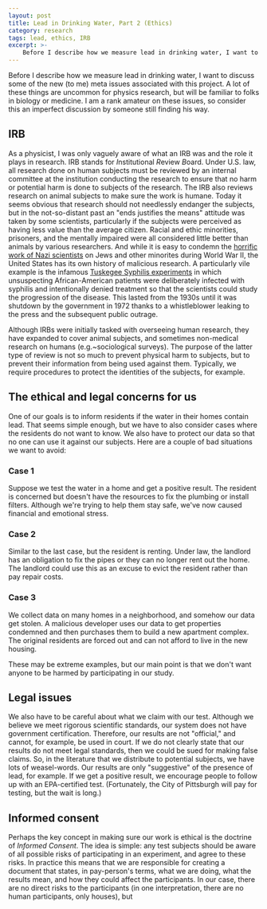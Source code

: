 ```yaml
---
layout: post
title: Lead in Drinking Water, Part 2 (Ethics)
category: research
tags: lead, ethics, IRB
excerpt: >-
    Before I describe how we measure lead in drinking water, I want to discuss some of the new (to me) meta issues associated with this project.  A lot of these things are uncommon for physics research, but will be familiar to folks in biology or medicine.  I am a rank amateur on these issues, so consider this an imperfect discussion by someone still finding his way.
---
```


Before I describe how we measure lead in drinking water, I want to discuss some of the new (to me) meta issues associated with this project.  A lot of these things are uncommon for physics research, but will be familiar to folks in biology or medicine.  I am a rank amateur on these issues, so consider this an imperfect discussion by someone still finding his way.

## IRB

As a physicist, I was only vaguely aware of what an IRB was and the role it plays in research.  IRB stands for *I*nstitutional *R*eview *B*oard.  Under U.S. law, all research done on human subjects must be reviewed by an internal committee at the institution conducting the research to ensure that no harm or potential harm is done to subjects of the research.  The IRB also reviews research on animal subjects to make sure the work is humane.  Today it seems obvious that research should not needlessly endanger the subjects, but in the not-so-distant past an "ends justifies the means" attitude was taken by some scientists, particularly if the subjects were perceived as having less value than the average citizen.  Racial and ethic minorities, prisoners, and the mentally impaired were all considered little better than animals by various researchers.  And while it is easy to condemn the [horrific work of Nazi scientists](https://en.wikipedia.org/wiki/Nazi_human_experimentation) on Jews and other minorites during World War II, the United States has its own history of malicious research.  A particularly vile example is the infamous [Tuskegee Syphilis experiments](https://en.wikipedia.org/wiki/Tuskegee_syphilis_experiment) in which unsuspecting African-American patients were deliberately infected with syphilis and intentionally denied treatment so that the scientists could study the progression of the disease.  This lasted from the 1930s until it was shutdown by the government in 1972 thanks to a whistleblower leaking to the press and the subsequent public outrage.

Although IRBs were initially tasked with overseeing human research, they have expanded to cover animal subjects, and sometimes non-medical research on humans (e.g.~sociological surveys).  The purpose of the latter type of review is not so much to prevent physical harm to subjects, but to prevent their information from being used against them.  Typically, we require procedures to protect the identities of the subjects, for example.

## The ethical and legal concerns for us

One of our goals is to inform residents if the water in their homes contain lead.  That seems simple enough, but we have to also consider cases where the residents do not want to know.  We also have to protect our data so that no one can use it against our subjects.  Here are a couple of bad situations we want to avoid:

### Case 1

Suppose we test the water in a home and get a positive result.  The resident is concerned but doesn't have the resources to fix the plumbing or install filters.  Although we're trying to help them stay safe, we've now caused financial and emotional stress.

### Case 2

Similar to the last case, but the resident is renting.  Under law, the landlord has an obligation to fix the pipes or they can no longer rent out the home.  The landlord could use this as an excuse to evict the resident rather than pay repair costs.

### Case 3

We collect data on many homes in a neighborhood, and somehow our data get stolen.  A malicious developer uses our data to get properties condemned and then purchases them to build a new apartment complex.  The original residents are forced out and can not afford to live in the new housing.



These may be extreme examples, but our main point is that we don't want anyone to be harmed by participating in our study.

## Legal issues

We also have to be careful about what we claim with our test.  Although we believe we meet rigorous scientific standards, our system does not have government certification.  Therefore, our results are not "official," and cannot, for example, be used in court.  If we do not clearly state that our results do not meet legal standards, then we could be sued for making false claims.  So, in the literature that we distribute to potential subjects, we have lots of weasel-words.  Our results are only "suggestive" of the presence of lead, for example.  If we get a positive result, we encourage people to follow up with an EPA-certified test.  (Fortunately, the City of Pittsburgh will pay for testing, but the wait is long.)

## Informed consent

Perhaps the key concept in making sure our work is ethical is the doctrine of *Informed Consent*.  The idea is simple: any test subjects should be aware of all possible risks of participating in an experiment, and agree to these risks.  In practice this means that we are responsible for creating a document that states, in pay-person's terms, what we are doing, what the results mean, and how they could affect the participants.  In our case, there are no direct risks to the participants (in one interpretation, there are no human participants, only houses), but 